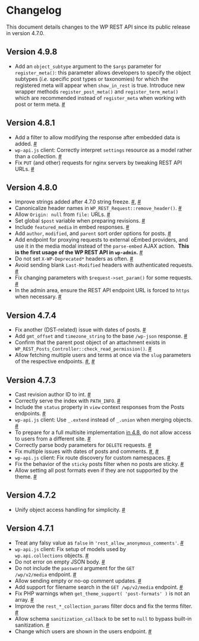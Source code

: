 # Changelog

This document details changes to the WP REST API since its public release in version 4.7.0.

## Version 4.9.8

- Add an `object_subtype` argument to the `$args` parameter for `register_meta()`: this parameter allows developers to specify the object subtypes (_i.e._ specific post types or taxonomies) for which the registered meta will appear when `show_in_rest` is true. Introduce new wrapper methods `register_post_meta()` and `register_term_meta()` which are recommended instead of `register_meta` when working with post or term meta. [#](https://core.trac.wordpress.org/changeset/43378)


## Version 4.8.1

- Add a filter to allow modifying the response after embedded data is added. [#](https://core.trac.wordpress.org/changeset/41093)
- `wp-api.js` client: Correctly interpret `settings` resource as a model rather than a collection. [#](https://core.trac.wordpress.org/changeset/41126)
- Fix `PUT` (and other) requests for nginx servers by tweaking REST API URLs. [#](https://core.trac.wordpress.org/changeset/41140)

## Version 4.8.0

- Improve strings added after 4.7.0 string freeze. [#](https://core.trac.wordpress.org/changeset/40571), [#](https://core.trac.wordpress.org/changeset/40606)
- Canonicalize header names in `WP_REST_Request::remove_header()`. [#](https://core.trac.wordpress.org/changeset/40577)
- Allow `Origin: null` from `file:` URLs. [#](https://core.trac.wordpress.org/changeset/40600)
- Set global `$post` variable when preparing revisions. [#](https://core.trac.wordpress.org/changeset/40601)
- Include `featured_media` in embed responses. [#](https://core.trac.wordpress.org/changeset/40602)
- Add `author`, `modified`, and `parent` sort order options for posts. [#](https://core.trac.wordpress.org/changeset/40605)
- Add endpoint for proxying requests to external oEmbed providers, and use it in the media modal instead of the `parse-embed` AJAX action.  **This is the first usage of the WP REST API in `wp-admin`.** [#](http://core.trac.wordpress.org/changeset/40628)
- Do not set `X-WP-Deprecated*` headers as often. [#](https://core.trac.wordpress.org/changeset/40782)
- Avoid sending blank `Last-Modified` headers with authenticated requests. [#](https://core.trac.wordpress.org/changeset/40805)
- Fix changing parameters with `$request->set_param()` for some requests. [#](https://core.trac.wordpress.org/changeset/40815)
- In the admin area, ensure the REST API endpoint URL is forced to `https` when necessary. [#](https://core.trac.wordpress.org/changeset/40843)

## Version 4.7.4

- Fix another (DST-related) issue with dates of posts. [#](https://core.trac.wordpress.org/changeset/40325)
- Add `gmt_offset` and `timezone_string` to the base `/wp-json` response. [#](https://core.trac.wordpress.org/changeset/40336)
- Confirm that the parent post object of an attachment exists in `WP_REST_Posts_Controller::check_read_permission()`. [#](https://core.trac.wordpress.org/changeset/40337)
- Allow fetching multiple users and terms at once via the `slug` parameters of the respective endpoints. [#](https://core.trac.wordpress.org/changeset/40426), [#](https://core.trac.wordpress.org/changeset/40427)

## Version 4.7.3

- Cast revision author ID to int. [#](https://core.trac.wordpress.org/changeset/40078)
- Correctly serve the index with `PATH_INFO`. [#](https://core.trac.wordpress.org/changeset/40079)
- Include the `status` property in `view` context responses from the Posts endpoints. [#](https://core.trac.wordpress.org/changeset/40081)
- `wp-api.js` client: Use `_.extend` instead of `_.union` when merging objects. [#](https://core.trac.wordpress.org/changeset/40084)
- To prepare for a full multisite implementation [in 4.8](https://make.wordpress.org/core/2017/02/08/improving-the-rest-api-users-endpoint-for-multisite-in-4-7-3-and-4-8/), do not allow access to users from a different site. [#](https://core.trac.wordpress.org/changeset/40111)
- Correctly parse body parameters for `DELETE` requests. [#](https://core.trac.wordpress.org/changeset/40113)
- Fix multiple issues with dates of posts and comments. [#](https://core.trac.wordpress.org/changeset/40114), [#](https://core.trac.wordpress.org/changeset/40115)
- `wp-api.js` client: Fix route discovery for custom namespaces. [#](https://core.trac.wordpress.org/changeset/40117)
- Fix the behavior of the `sticky` posts filter when no posts are sticky. [#](https://core.trac.wordpress.org/changeset/40136)
- Allow setting all post formats even if they are not supported by the theme. [#](https://core.trac.wordpress.org/changeset/40137)

## Version 4.7.2

- Unify object access handling for simplicity. [#](https://core.trac.wordpress.org/changeset/39957)

## Version 4.7.1

- Treat any falsy value as `false` in `'rest_allow_anonymous_comments'`. [#](https://core.trac.wordpress.org/changeset/39566)
- `wp-api.js` client: Fix setup of models used by `wp.api.collections` objects. [#](https://core.trac.wordpress.org/changeset/39604)
- Do not error on empty JSON body. [#](https://core.trac.wordpress.org/changeset/39609)
- Do not include the `password` argument for the `GET /wp/v2/media` endpoint. [#](https://core.trac.wordpress.org/changeset/39610)
- Allow sending empty or no-op comment updates. [#](https://core.trac.wordpress.org/changeset/39628)
- Add support for filename search in the `GET /wp/v2/media` endpoint. [#](https://core.trac.wordpress.org/changeset/39629)
- Fix PHP warnings when `get_theme_support( 'post-formats' )` is not an array. [#](https://core.trac.wordpress.org/changeset/39630)
- Improve the `rest_*_collection_params` filter docs and fix the terms filter. [#](https://core.trac.wordpress.org/changeset/39631)
- Allow schema `sanitization_callback` to be set to `null` to bypass built-in sanitization. [#](https://core.trac.wordpress.org/changeset/39642)
- Change which users are shown in the users endpoint. [#](https://core.trac.wordpress.org/changeset/39844)


